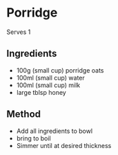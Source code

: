 # Porridge

Serves 1

## Ingredients

- 100g (small cup) porridge oats
- 100ml (small cup) water
- 100ml (small cup) milk
- large tblsp honey

## Method

- Add all ingredients to bowl
- bring to boil
- Simmer until at desired thickness
